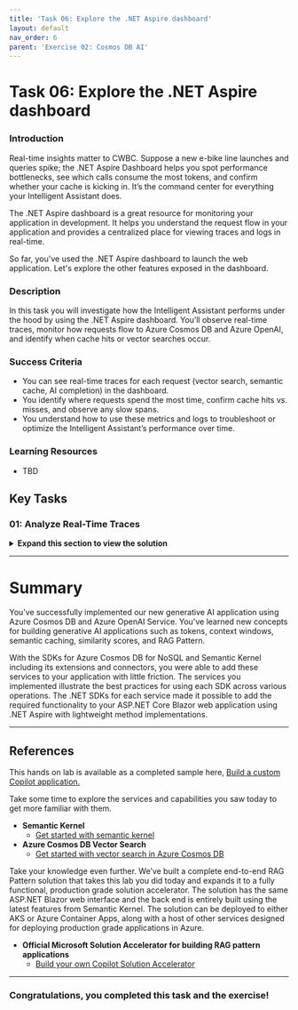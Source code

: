 ```yaml
---
title: 'Task 06: Explore the .NET Aspire dashboard'
layout: default
nav_order: 6
parent: 'Exercise 02: Cosmos DB AI'
---
```


# Task 06: Explore the .NET Aspire dashboard

### Introduction
Real-time insights matter to CWBC. Suppose a new e-bike line launches and queries spike; the .NET Aspire Dashboard helps you spot performance bottlenecks, see which calls consume the most tokens, and confirm whether your cache is kicking in. It’s the command center for everything your Intelligent Assistant does.

The .NET Aspire dashboard is a great resource for monitoring your application in development. It helps you understand the request flow in your application and provides a centralized place for viewing traces and logs in real-time. 

So far, you've used the .NET Aspire dashboard to launch the web application. Let's explore the other features exposed in the dashboard.

### Description
In this task you will investigate how the Intelligent Assistant performs under the hood by using the .NET Aspire dashboard. You’ll observe real-time traces, monitor how requests flow to Azure Cosmos DB and Azure OpenAI, and identify when cache hits or vector searches occur. 

### Success Criteria
 - You can see real-time traces for each request (vector search, semantic cache, AI completion) in the dashboard.
 - You identify where requests spend the most time, confirm cache hits vs. misses, and observe any slow spans.
 - You understand how to use these metrics and logs to troubleshoot or optimize the Intelligent Assistant’s performance over time.


### Learning Resources
 - TBD

## Key Tasks


### 01: Analyze Real-Time Traces

<details markdown="block"> 
  <summary><strong>Expand this section to view the solution</strong></summary> 


1. Select **Create New Chat** on the left, then select the **New Chat** that was created.

1. Enter **What bike accessories do you have?**

    ![mmd6vttx.jpg](../../media/mmd6vttx.jpg)

1. Start another new chat session, and ask the same question: **What bike accessories do you have?** 

    {: .note }
    > You should get a cache hit with an immediate response consuming zero generation tokens.

1. Go to the .NET Aspire dashboard tab in the browser. 

1. Select **Traces** from the left toolbar. 

    ![lo65ya3w.jpg](../../media/lo65ya3w.jpg)

    {: .note }
    > You’ll see all the network requests in your application represented chronologically here. Notice there are several **GET** calls and a **POST** as the Blazor application starts up. 

1. Select the bottom trace to expand the service calls being made in the application. 

    ![s182yc5j.jpg](../../media/s182yc5j.jpg)

---

Each request made to Azure Cosmos DB or Azure OpenAI is represented as a span. The first few spans represent background tasks in the web application to query Azure Cosmos DB for existing chats and to verify the product data has been loaded. 

Each time a new container in Azure Cosmos DB is accessed, the SDK makes several HTTP requests to get metadata for the container. You’ll see these represented as child spans. Let's explore the spans in this dashboard and correlate them to the features you implemented so far in our chat application.

1. Scroll down in the list of traces. If you created a new chat session for this exercise, find the second **DATA cosmosdb CreateItemAsync chat** span (the first would be to create the chat session item itself). If you didn't create a new chat session, find the first **CreateItemAsync**. This is the call to store your first prompt in the Azure Cosmos DB chat container. 

    {: .note }
    > You may need to expand the **Name** column by selecting the vertical line to the left of the **0s** column and dragging it to the right. 

1. Since we haven't asked about bike accessories yet, this was a cache miss. Let's explore the request flow and validate it matches our expectations.

    ![tf9uoqrb.jpg](../../media/tf9uoqrb.jpg)

    Your traces should resemble the image above. If you see an error from *169.254.169.254:80*, this is a metadata request made by the SDK to get information about your compute environment. For unsupported VM types, this is expected to fail and is safe to ignore.

    1. First, there is a call to the Azure Cosmos DB chat container to store the prompt you typed in the chat.
    1. Next, the call to the chat container represents building the context window. We need to query for any previous messages in the chat session to get contextually relevant results.
    1. Then, this call to Azure OpenAI represents getting the vector embeddings from our prompt.
    1. This call to the cache container checks if we found a cache hit by passing in the vector embeddings and performing a vector search for similar responses. Notice there are child HTTP calls under this request. That is the SDK initializing connections for the cache container. The other containers had already been used earlier on in the application and therefore had already been initialized.
    1. This call represents a second round trip for the get cache query.
    1. Because we had a cache miss, next we queried for products relevant to the user prompt. This call uses vector search to find products from the products container to later pass to Azure OpenAI. The product data returned is the key component for implementing the RAG pattern.
    1. Next, we have the call to Azure OpenAI to get the chat completion for our prompt and RAG data. Notice the calls to Azure OpenAI have a higher duration than the rest of the calls, this is because we're sending a lot of context to the model to generate a completion.
    1. After generating a completion, we store the result in the cache to avoid having to compute a response for similar questions in the future.
    1. Then we call to retrieve the chat container item representing this chat session.
    1. Last, we execute a bulk upload of the chat completion and session to the chat container.

    {: .note }
    > This request flow maps to the LLM Pipeline we created in the **ChatService/GetChatCompletionAsync()** function.

1. Below the cache miss request flow, let's analyze the spans for the second prompt we gave. This time, we started another new chat session and entered the same question, generating a cache hit. You’ll notice the first three spans are the same, but because we had a cache hit, there are fewer steps.

    ![9ehgp6m4.jpg](../../media/9ehgp6m4.jpg)

    1. First, there’s a call to the Azure Cosmos DB chat container to store the prompt you typed in the chat.
    1. Next, the call to the chat container represents building the context window. We need to query for any previous messages in the chat session to get contextually relevant results.
    1. Then, this call to Azure OpenAI represents getting the vector embeddings from our prompt.
    1. This call to the cache container checks if we found a cache hit by passing in the vector embeddings and performing a vector search for similar responses. Because we've already made requests to the cache container in the previous chat, there are no child span initialization calls either.
    1. Then we call to retrieve the chat container item representing this chat session.
    1. Last, we execute a bulk upload of the chat completion and session to the chat container.

    {: .note }
    > This request flow also maps to the LLM Pipeline we created in the **ChatService/GetChatCompletionAsync()** function. Because we had a cache hit, we execute the code in the **if** statement that skips the calls to find relevant products and generate a completion from Azure OpenAI. Instead, we can return the cached completion to the user.

1. These traces and spans are emitted using OpenTelemetry, which is configured by default when you use .NET Aspire. Every SDK can provide custom OpenTelemetry attributes to add extra information to spans about the request. Azure Cosmos DB emits several custom attributes that can help you understand what's happening in your application. Select the fourth span from the previous step, which represents the query to the cache container. Optionally, select the icon to switch from horizontal to vertical view.

    ![zv310wpx.jpg](../../media/zv310wpx.jpg)

    {: .note }
    > Notice the **db.cosmosdb.item_count** with a value of **1**. This shows that we had one result returned from our query. Explore the other attributes provided and select spans for different operations to see the attributes provided for every request type.

1. Keep the .NET Aspire dashboard open and leave the application running, as you'll use it again in the next set of steps.

---

The Azure Cosmos DB SDK also emits logs through OpenTelemetry which appear in the .NET Aspire dashboard. Depending on the log level configured for your application, you can receive logs for errors and warnings. These logs are very helpful during application development to gain more information about failed or slow requests.

First, let's look at the log configuration for Azure Cosmos DB. 

1. Open the **src/cosmos-copilot.WebApp/`Program.cs** file. 

    ![24bcnxr1.jpg](../../media/24bcnxr1.jpg)

1. Find the **builder.AddAzureCosmosClient`()** function call, copied again here.

    ```csharp
    builder.AddAzureCosmosClient(    
        "cosmos-copilot",    
        settings =>    
        {        
            settings.AccountEndpoint = new Uri(cosmosEndpoint);        
            settings.Credential = new DefaultAzureCredential();        
            settings.DisableTracing = false;    
        },    
        clientOptions => 
        {        
            clientOptions.ApplicationName = "cosmos-copilot";        
            clientOptions.UseSystemTextJsonSerializerWithOptions = new JsonSerializerOptions()        
            {            
                PropertyNamingPolicy = JsonNamingPolicy.CamelCase        
            };        
            clientOptions.CosmosClientTelemetryOptions = new()        
            {            
                CosmosThresholdOptions = new()            
                {                
                    PointOperationLatencyThreshold = TimeSpan.FromMilliseconds(10),                
                    NonPointOperationLatencyThreshold = TimeSpan.FromMilliseconds(20)            
                }        
            };    
        });
    ```

    {: .note }
    > Notice the **clientOptions.CosmosClientTelemetryOptions** call. This is where threshold options are configured for emitting logs from Azure Cosmos DB requests. 
    
    >[!knowledge] There are separate configurations for **PointOperationLatencyThreshold** and **NonPointOperationLatencyThreshold** because requests interacting with a single item are frequently much lower latency than multi-item operations. These two thresholds are set extremely low in this application to ensure you have some logs to look at. 
    >
    >In a production application, you likely want to set this to a higher value to avoid having noisy logs for every request.

1. In the .NET Aspire dashboard, select **Structured** on the left menu. 

    ![l77ovlqx.jpg](../../media/l77ovlqx.jpg)

1. Select any of the warnings with a **ThresholdViolation**. 

    ![shv6r27z.jpg](../../media/shv6r27z.jpg)

    {: .note }
    > These represent requests that had higher latency than the thresholds you configured while creating our Cosmos client. The **Message** contains the Azure Cosmos DB diagnostic string with detailed information about the request.

</details>

---

# Summary

You’ve successfully implemented our new generative AI application using Azure Cosmos DB and Azure OpenAI Service. You’ve learned new concepts for building generative AI applications such as tokens, context windows, semantic caching, similarity scores, and RAG Pattern.

With the SDKs for Azure Cosmos DB for NoSQL and Semantic Kernel including its extensions and connectors, you were able to add these services to your application with little friction. The services you implemented illustrate the best practices for using each SDK across various operations. The .NET SDKs for each service made it possible to add the required functionality to your ASP.NET Core Blazor web application using .NET Aspire with lightweight method implementations.

---

## References

This hands on lab is available as a completed sample here, [Build a custom Copilot application.](https://github.com/AzureCosmosDB/cosmosdb-nosql-copilot)

Take some time to explore the services and capabilities you saw today to get more familiar with them.

- **Semantic Kernel**
  - [Get started with semantic kernel](https://learn.microsoft.com/semantic-kernel/overview/)
- **Azure Cosmos DB Vector Search**
  - [Get started with vector search in Azure Cosmos DB](https://aka.ms/CosmosDBVectorSetup)


Take your knowledge even further. We’ve built a complete end-to-end RAG Pattern solution that takes this lab you did today and expands it to a fully functional, production grade solution accelerator. The solution has the same ASP.NET Blazor web interface and the back end is entirely built using the latest features from Semantic Kernel. The solution can be deployed to either AKS or Azure Container Apps, along with a host of other services designed for deploying production grade applications in Azure.

- **Official Microsoft Solution Accelerator for building RAG pattern applications**
  - [Build your own Copilot Solution Accelerator](https://github.com/Azure/BuildYourOwnCopilot)


---

### Congratulations, you completed this task and the exercise!